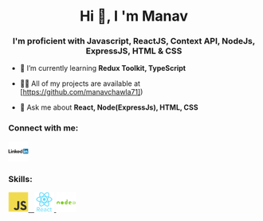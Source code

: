 <h1 align="center">Hi 👋, I 'm Manav</h1>
<h3 align="center"> I'm proficient with Javascript, ReactJS, Context API, NodeJs, ExpressJS, HTML & CSS </h3>



- 🌱 I’m currently learning **Redux Toolkit, TypeScript**

- 👨‍💻 All of my projects are available at [https://github.com/manavchawla71])

- 💬 Ask me about **React, Node(ExpressJs), HTML, CSS**


<h3 align="left">Connect with me:</h3> <a href="https://www.linkedin.com/in/manav-chawla-0956381b2" target="blank"rel="noreferrer"><img src="https://github.com/devicons/devicon/blob/master/icons/linkedin/linkedin-original-wordmark.svg" alt="react" width="40" height="40"/></a>

<h3 align="left">Skills:</h3>
  <a href="https://developer.mozilla.org/en-US/docs/Web/JavaScript" target="_blank" rel="noreferrer"> <img src="https://raw.githubusercontent.com/devicons/devicon/master/icons/javascript/javascript-original.svg" alt="javascript" width="40" height="40"/>&nbsp&nbsp </a>  
<a href="https://reactjs.org/" target="_blank" rel="noreferrer"> <img src="https://raw.githubusercontent.com/devicons/devicon/master/icons/react/react-original-wordmark.svg" alt="react" width="40" height="40"/> </a>
<a href="https://nodejs.com/" target="_blank" rel="noreferrer"> <img src="https://github.com/devicons/devicon/blob/master/icons/nodejs/nodejs-plain-wordmark.svg" alt="react" width="40" height="40"/> </a>
  </p>


